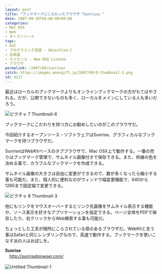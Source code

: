 ```yaml
---
layout: post
title: "ブックマークにこだわったブラウザ「Sunrise」"
date: 2007-09-26T09:00:00+09:00
categories:
- Mac OSX
- Web
- オープンソース
tags: 
- GUI
- プログラミング言語 - Objective-C
- 日本語
- ライセンス - New BSD License
- ブラウザ
permalink: /2007/09/sunrise/
catch: https://images.moongift.jp/2007/09/8-thumbnail-3.png
id: 4117
---
```

最近はローカルのブックマークよりもオンラインブックマークの方がもてはやされる。だが、公開できないものも多く、ローカルをメインにしている人も多いだろう。  
  
 ![ピクチャ 7 Thumbnail-6](https://images.moongift.jp/2007/09/7-thumbnail-6.png)  
  
ブックマークにこだわりを持つ方にお勧めしたいのがこのブラウザだ。  
  
今回紹介するオープンソース・ソフトウェアはSunrise、グラフィカルなブックマークを持つブラウザだ。  
  
<!--more-->  
SunriseはWebKitベースのタブブラウザで、Mac OSX上で動作する。一番の売りはブックマーク管理で、サムネイル画像付きで保存できる。また、枠線の色を決める事で、カラフルなブックマークを作成できる。  
  
サムネイル画像の大きさは自由に変更ができるので、数が多くなったら縮小する事も可能だ。また、個人的に便利なのがウィンドウ幅変更機能で、640から1280まで固定幅で変更できる。  
  
 ![ピクチャ 8 Thumbnail-3](https://images.moongift.jp/2007/09/8-thumbnail-3.png)  
  
他にもリンクをマウスオーバーするとリンク先画像をサムネイル表示する機能や、ソース表示を好きなアプリケーションを指定できる。ページ全体をPDFで保存したり、右クリックからWeb検索する事も可能だ。  
  
ちょっとした工夫が随所にこらされている感のあるブラウザだ。WebKitと言う事はSafariと同じレンダリングなので、高速で動作する。ブックマークを使いこなす派の人はお試しを。  
  
**Sunrise**  
　[http://sunrisebrowser.com/  
](http://sunrisebrowser.com/)  
 ![Untitled Thumbnail-1](https://images.moongift.jp/2007/09/untitled-thumbnail-1.png)

